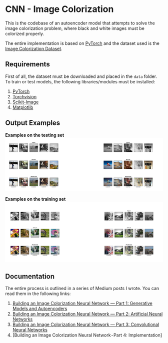 # CNN - Image Colorization

This is the codebase of an autoencoder model that attempts to solve the image colorization problem, where black and white images must be colorized properly.

The entire implementation is based on [PyTorch](https://github.com/pytorch/pytorch) and the dataset used is the [Image Colorization Dataset](https://www.kaggle.com/datasets/aayush9753/image-colorization-dataset).

## Requirements
First of all, the dataset must be downloaded and placed in the `data` folder. To train or test models, the following libraries/modules must be installed:
1) [PyTorch](https://github.com/pytorch/pytorch)
2) [Torchvision](https://github.com/pytorch/vision)
3) [Scikit-Image](https://github.com/scikit-image/scikit-image)
4) [Matplotlib](https://github.com/matplotlib/matplotlib)

## Output Examples
**Examples on the testing set**
![Example on testing set](./results/testing_example.png)

**Examples on the training set**
![Example on training set](./results/training_example.png)

## Documentation
The entire process is outlined in a series of Medium posts I wrote. You can read them in the following links:
1) [Building an Image Colorization Neural Network — Part 1: Generative Models and Autoencoders](https://medium.com/mlearning-ai/building-an-image-colorization-neural-network-part-1-generative-models-and-autoencoders-d68f5769d484)
2) [Building an Image Colorization Neural Network — Part 2: Artificial Neural Networks](https://medium.com/mlearning-ai/building-an-image-colorization-neural-network-part-2-artificial-neural-networks-ac591eb180)
3) [Building an Image Colorization Neural Network — Part 3: Convolutional Neural Networks](https://medium.com/mlearning-ai/building-an-image-colorization-neural-network-part-3-convolutional-neural-networks-21a45ef42dde)
4) [Building an Image Colorization Neural Network - Part 4: Implementation]
